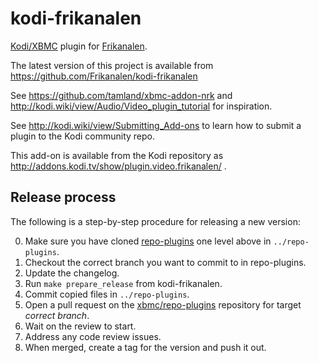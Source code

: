 kodi-frikanalen
===============

[Kodi/XBMC](https://kodi.tv/) plugin for
[Frikanalen](http://www.frikanalen.no/).

The latest version of this project is available from
https://github.com/Frikanalen/kodi-frikanalen

See https://github.com/tamland/xbmc-addon-nrk and
http://kodi.wiki/view/Audio/Video_plugin_tutorial for inspiration.

See http://kodi.wiki/view/Submitting_Add-ons to learn how to submit a
plugin to the Kodi community repo.

This add-on is available from the Kodi repository as
http://addons.kodi.tv/show/plugin.video.frikanalen/ .

Release process
----------------

The following is a step-by-step procedure for releasing a new version:

0. Make sure you have cloned
   [repo-plugins](https://github.com/Frikanalen/repo-plugins) one level above in
   `../repo-plugins`.
0. Checkout the correct branch you want to commit to in repo-plugins.
0. Update the changelog.
0. Run `make prepare_release` from kodi-frikanalen.
0. Commit copied files in `../repo-plugins`.
0. Open a pull request on the
   [xbmc/repo-plugins](https://github.com/xbmc/repo-plugins) repository for
   target _correct branch_.
0. Wait on the review to start.
0. Address any code review issues.
0. When merged, create a tag for the version and push it out.
